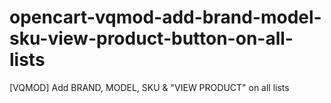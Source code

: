 # opencart-vqmod-add-brand-model-sku-view-product-button-on-all-lists
[VQMOD] Add BRAND, MODEL, SKU &amp; "VIEW PRODUCT" on all lists
